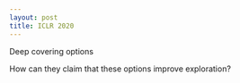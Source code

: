 ```yaml
---
layout: post
title: ICLR 2020
---
```



Deep covering options

How can they claim that these options improve exploration?
